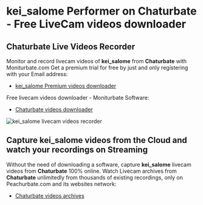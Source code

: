 # kei_salome Performer on Chaturbate - Free LiveCam videos downloader

## Chaturbate Live Videos Recorder

Monitor and record livecam videos of **kei_salome** from **Chaturbate** with Moniturbate.com
Get a premium trial for free by just and only registering with your Email address:
* [kei_salome Premium videos downloader](https://moniturbate.com/request-demo-licence-key.html)

Free livecam videos downloader - Moniturbate Software:
* [Chaturbate videos downloader](https://moniturbate.com/moniturbate-download-software.html)

![kei_salome livecam videos recorder](https://peachurnet.com/templates/moniturbate-software.png)


## Capture kei_salome videos from the Cloud and watch your recordings on Streaming

Without the need of downloading a software, capture **kei_salome** livecam videos from **Chaturbate** 100% online.
Watch Livecam archives from **Chaturbate** unlimitedly from thousands of existing recordings, only on Peachurbate.com and its websites network:
* [Chaturbate videos archives](https://peachurnet.com/)